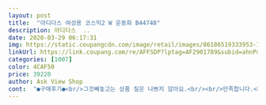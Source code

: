 ```yaml
---
layout: post 
title:  "아디다스 여성용 코스믹2 W 운동화 B44748" 
description: 아디다스  ..
date: 2020-03-29 06:17:31 
img: https://static.coupangcdn.com/image/retail/images/86186519333953-100bbc94-cb79-445c-8c2d-be14e0c1102a.jpg 
linkUrl: https://link.coupang.com/re/AFFSDP?lptag=AF2901789&subid=ahnPublicAsk&pageKey=1280605392&itemId=2288597781&vendorItemId=70285664566&traceid=V0-113-2ae0fbcdbb031e57 
categories: [1007] 
color: 4CAF50 
price: 39220 
author: Ask View Shop 
cont:  "●구매후기●<br/>그것빼놓고는 상품 질은 나쁘지 않아요.<br/><br/>만족합니다.<br/><br/>반품하기 귀찬아서 그냥신으려고요.<br/><br/>발볼도 넓고 커서 한사이즈 적게 샀었더라면<br/>싶었는데 밖에  신고 다니면서 헐거움을 느낀거라 교환 못하고 그냥 신었네요<br/>아디다스는 다른 상표보다 크게 나와서<br/>약간 두터운 느낌이 들긴해도 괜찬아요<br/>이쁩니다<br/>한치수 적게 시켰는데도 너무커서 신는데불편해요.<br/><br/>" 
---
```

